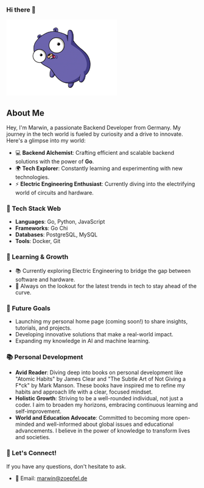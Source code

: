 ### Hi there 👋

<img src="iu.png" width="290px" height="200px">

## About Me
Hey, I'm Marwin, a passionate Backend Developer from Germany. My journey in the tech world is fueled by curiosity and a drive to innovate. Here's a glimpse into my world:

- 💻 **Backend Alchemist**: Crafting efficient and scalable backend solutions with the power of **Go**.
- 🌍 **Tech Explorer**: Constantly learning and experimenting with new technologies.
- ⚡ **Electric Engineering Enthusiast**: Currently diving into the electrifying world of circuits and hardware.

### 🔧 Tech Stack Web
- **Languages**: Go, Python, JavaScript
- **Frameworks**: Go Chi
- **Databases**: PostgreSQL, MySQL
- **Tools**: Docker, Git

### 🌱 Learning & Growth
- 📚 Currently exploring Electric Engineering to bridge the gap between software and hardware.
- 🧠 Always on the lookout for the latest trends in tech to stay ahead of the curve.

### 🚀 Future Goals
- Launching my personal home page (coming soon!) to share insights, tutorials, and projects.
- Developing innovative solutions that make a real-world impact.
- Expanding my knowledge in AI and machine learning.

### 📚 Personal Development
- **Avid Reader**: Diving deep into books on personal development like "Atomic Habits" by James Clear and "The Subtle Art of Not Giving a F*ck" by Mark Manson. These books have inspired me to refine my habits and approach life with a clear, focused mindset.
- **Holistic Growth**: Striving to be a well-rounded individual, not just a coder. I aim to broaden my horizons, embracing continuous learning and self-improvement.
- **World and Education Advocate**: Committed to becoming more open-minded and well-informed about global issues and educational advancements. I believe in the power of knowledge to transform lives and societies.

### 💬 Let's Connect!
If you have any questions, don't hesitate to ask.

- 📧 Email: [marwin@zoepfel.de](mailto:marwin@zoepfel.de)

